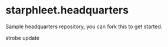 starphleet.headquarters
=======================

Sample headquarters repository, you can fork this to get started.

strobe update
